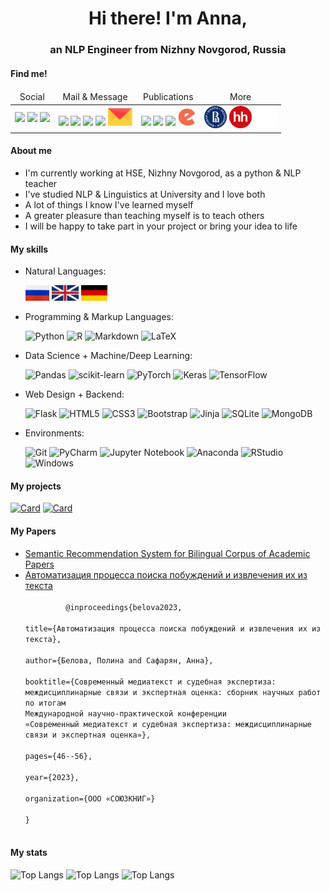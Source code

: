 <h1 align="center">Hi there! I'm Anna,</h1>
<h3 align="center">an NLP Engineer from Nizhny Novgorod, Russia</h3>

<!--
**AnnaSafaryan/AnnaSafaryan** is a ✨ _special_ ✨ repository because its `README.md` (this file) appears on your GitHub profile.

Here are some ideas to get you started:

- 🔭 I’m currently working on ...
- 🌱 I’m currently learning ...
- 👯 I’m looking to collaborate on ...
- 🤔 I’m looking for help with ...
- 💬 Ask me about ...
- 📫 How to reach me: ...
- 😄 Pronouns: ...
- ⚡ Fun fact: ...
-->

<h4>Find me!</h4>
<table>
        <thead align="center">
            <tr>
                <td>Social</td>
                <td>Mail & Message</td>
                <td>Publications</td>
                <td>More</td>
            </tr>
        </thead>
        <tbody>
            <tr>
                <td>
                    <a href="https://www.facebook.com/annasafaryan813/"><img src="https://img.shields.io/badge/Facebook-1877F2?style=for-the-badge&logo=facebook&logoColor=white"></a>
                    <a href="https://www.linkedin.com/in/anna-safaryan-468262292/"><img src="https://img.shields.io/badge/LinkedIn-0077B5?style=for-the-badge&logo=linkedin&logoColor=white"></a> 
                    <a href="https://vk.com/anna_safaryan"><img src="https://img.shields.io/badge/вконтакте-%232E87FB.svg?&style=for-the-badge&logo=vk&logoColor=white"></a>
                </td>
                <td>
                    <a href="mailto:anna.safaryan.813@gmail.com"><img src="https://img.shields.io/badge/Gmail-D14836?style=for-the-badge&logo=gmail&logoColor=white"></a>
                    <a href="https://t.me/Anna_Safaryan"><img src="https://img.shields.io/badge/Telegram-2CA5E0?style=for-the-badge&logo=telegram&logoColor=white"></a>
                    <a href="https://discordapp.com/users/509425499634925569"><img src="https://img.shields.io/badge/Discord-5865F2?style=for-the-badge&logo=discord&logoColor=white"></a>
                    <a href="https://join.skype.com/invite/Hn3GFbO1K0f3"><img src="https://img.shields.io/badge/Skype-00AFF0?style=for-the-badge&logo=skype&logoColor=white"></a>
                    <a href="mailto:anna.safaryan-813@yandex.ru"><img src="img/social/ya_mail.png"></a>
                </td>
                <td>
                   <a href="https://scholar.google.com/citations?user=cJEmZ2sAAAAJ&hl=ru"><img src="https://img.shields.io/badge/Google%20Scholar-4285F4.svg?style=for-the-badge&logo=Google-Scholar&logoColor=white"></a>
                   <a href="https://orcid.org/0000-0002-3063-3955"><img src="https://img.shields.io/badge/ORCID-A6CE39.svg?style=for-the-badge&logo=ORCID&logoColor=white"></a>
                   <a href="https://www.webofscience.com/wos/author/record/49229718"><img src="https://img.shields.io/badge/Clarivate-93FF9E.svg?style=for-the-badge&logo=Clarivate&logoColor=black"></a>
                   <a href="https://elibrary.ru/author_profile.asp?authorid=1216442"><img src="img/social/elibrary.png"></a>
                </td>
                <td>
                    <a href="https://www.hse.ru/staff/anna_safaryan/"><img src="img/social/hse.png"></a>
                    <a href="https://nn.hh.ru/resume/ce99b07bff0b7d81cf0039ed1f73473944436e"><img src="img/social/hh.png"></a>
                    <a href="https://github.com/AnnaSafaryan"><img src="img/social/github.png"></a>
                </td>
            </tr>
        </tbody>
</table>

<h4>About me</h4>
<ul>
    <li>
        I'm currently working at HSE, Nizhny Novgorod, as a python & NLP teacher
    </li>
    <li>
        I've studied NLP & Linguistics at University and I love both
    </li>
    <li>
        A lot of things I know I've learned myself
    </li>
    <li>
        A greater pleasure than teaching myself is to teach others
    </li>
    <li>
        I will be happy to take part in your project or bring your idea to life
    </li>

</ul>

<h4>My skills</h4>

<ul>
   <li>
   Natural Languages:

   ![ru](img/lang/ru.png)
   ![en](img/lang/en.png)
   ![de](img/lang/de.png)

   </li>

   <li>
   Programming & Markup Languages:

   ![Python](https://img.shields.io/badge/python-3670A0?style=for-the-badge&logo=python&logoColor=ffdd54)
   ![R](https://img.shields.io/badge/r-%23276DC3.svg?style=for-the-badge&logo=r&logoColor=white)
   ![Markdown](https://img.shields.io/badge/markdown-%23000000.svg?style=for-the-badge&logo=markdown&logoColor=white)
   ![LaTeX](https://img.shields.io/badge/latex-%23008080.svg?style=for-the-badge&logo=latex&logoColor=white)
   
   </li>

   <li>
   Data Science + Machine/Deep Learning:

   ![Pandas](https://img.shields.io/badge/pandas-%23150458.svg?style=for-the-badge&logo=pandas&logoColor=white)
   ![scikit-learn](https://img.shields.io/badge/scikit--learn-%23F7931E.svg?style=for-the-badge&logo=scikit-learn&logoColor=white)
   ![PyTorch](https://img.shields.io/badge/PyTorch-%23EE4C2C.svg?style=for-the-badge&logo=PyTorch&logoColor=white)
   ![Keras](https://img.shields.io/badge/Keras-%23D00000.svg?style=for-the-badge&logo=Keras&logoColor=white) 
   ![TensorFlow](https://img.shields.io/badge/TensorFlow-%23FF6F00.svg?style=for-the-badge&logo=TensorFlow&logoColor=white)
   
   </li>

   <li>
   Web Design + Backend:

   ![Flask](https://img.shields.io/badge/flask-%23000.svg?style=for-the-badge&logo=flask&logoColor=white)
   ![HTML5](https://img.shields.io/badge/html5-%23E34F26.svg?style=for-the-badge&logo=html5&logoColor=white)
   ![CSS3](https://img.shields.io/badge/css3-%231572B6.svg?style=for-the-badge&logo=css3&logoColor=white)
   ![Bootstrap](https://img.shields.io/badge/bootstrap-%238511FA.svg?style=for-the-badge&logo=bootstrap&logoColor=white)
   ![Jinja](https://img.shields.io/badge/jinja-white.svg?style=for-the-badge&logo=jinja&logoColor=black)
   ![SQLite](https://img.shields.io/badge/sqlite-%2307405e.svg?style=for-the-badge&logo=sqlite&logoColor=white)
   ![MongoDB](https://img.shields.io/badge/MongoDB-%234ea94b.svg?style=for-the-badge&logo=mongodb&logoColor=white)

   </li>

   <li>
   Environments:

   ![Git](https://img.shields.io/badge/git-%23F05033.svg?style=for-the-badge&logo=git&logoColor=white)
   ![PyCharm](https://img.shields.io/badge/pycharm-143?style=for-the-badge&logo=pycharm&logoColor=black&color=black&labelColor=green)
   ![Jupyter Notebook](https://img.shields.io/badge/jupyter-%23FA0F00.svg?style=for-the-badge&logo=jupyter&logoColor=white)
   ![Anaconda](https://img.shields.io/badge/Anaconda-%2344A833.svg?style=for-the-badge&logo=anaconda&logoColor=white)
   ![RStudio](https://img.shields.io/badge/RStudio-4285F4?style=for-the-badge&logo=rstudio&logoColor=white)
   ![Windows](https://img.shields.io/badge/Windows-0078D6?style=for-the-badge&logo=windows&logoColor=white)

</ul>


<h4>My projects</h4>

   [![Card](https://github-readme-stats.vercel.app/api/pin/?username=annasafaryan&repo=rusnlp&theme=transparent&text_color=9F9F9F&title_color=9F9F9F&icon_color=9F9F9F)](https://github.com/AnnaSafaryan/rusnlp)
   [![Card](https://github-readme-stats.vercel.app/api/pin/?username=annasafaryan&repo=FindImper&theme=transparent&text_color=9F9F9F&title_color=9F9F9F&icon_color=9F9F9F)](https://github.com/AnnaSafaryan/FindImper)


<h4>My Papers</h4>

<ul>
   <li>
   <a href="https://link.springer.com/chapter/10.1007/978-3-030-71214-3_3"
      title="<code>
         @inproceedings{safaryan2021,
         <br>title={Semantic Recommendation System for Bilingual Corpus of Academic Papers},
         <br>author={Safaryan, Anna and Filchenkov, Petr and Yan, Weijia and Kutuzov, Andrey and Nikishina, Irina},
         <br>booktitle={International Conference on Analysis of Images, Social Networks and Texts},
         <br>pages={22--36},
         <br>year={2021},
         <br>organization={Springer}
         <br>} 
       </code>"
>
Semantic Recommendation System for Bilingual Corpus of Academic Papers
</a>
      <br>
   </li>

   <li>
   <a href="https://phil.rudn.ru/dokumenti/Sbornik.pdf">Автоматизация процесса поиска побуждений и извлечения их из текста</a>
      <br>
      <code>
         @inproceedings{belova2023,
         <br>title={Автоматизация процесса поиска побуждений и извлечения их из текста},
         <br>author={Белова, Полина and Сафарян, Анна},
         <br>booktitle={Современный медиатекст и судебная экспертиза: 
междисциплинарные связи и экспертная оценка: сборник научных работ по итогам 
Международной научно-практической конференции 
«Современный медиатекст и судебная экспертиза: междисциплинарные связи и экспертная оценка»},
         <br>pages={46--56},
         <br>year={2023},
         <br>organization={ООО «СОЮЗКНИГ»}
         <br>} 
       </code>
   </li>
</ul>


<h4>My stats</h4>

<p dir="auto">

   ![Top Langs](https://github-readme-stats.vercel.app/api/top-langs/?username=annasafaryan&layout=compact&&size_weight=0&count_weight=1)
   ![Top Langs](https://github-readme-stats.vercel.app/api/top-langs/?username=annasafaryan&layout=compact&&size_weight=0.5&count_weight=0.5)
   ![Top Langs](https://github-profile-summary-cards.vercel.app/api/cards/repos-per-language?username=annasafaryan&theme=solarized_dark)
</p>
